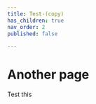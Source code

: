 ```yaml
---
title: Test-(copy)
has_children: true
nav_order: 2
published: false

---
```

# Another page

Test this
